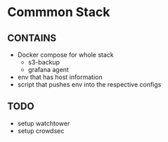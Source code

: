 # Commmon Stack 

## CONTAINS 

- Docker compose for whole stack
    - s3-backup
    - grafana agent
- env that has host information
- script that pushes env into the respective configs

## TODO 

- setup watchtower 
- setup crowdsec